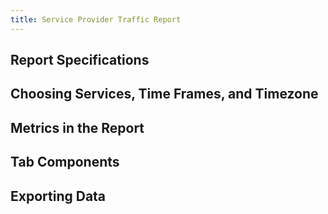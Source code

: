 ```yaml
---
title: Service Provider Traffic Report
---
```

## Report Specifications

## Choosing Services, Time Frames, and Timezone

## Metrics in the Report

## Tab Components

## Exporting Data
